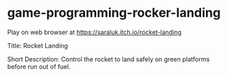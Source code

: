 # game-programming-rocker-landing
Play on web browser at https://saraluk.itch.io/rocket-landing

Title: Rocket Landing

Short Description: Control the rocket to land safely on green platforms before run out of fuel.
